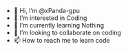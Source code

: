 - 👋 Hi, I’m @xPanda-gpu
- 👀 I’m interested in Coding
- 🌱 I’m currently learning Nothing 
- 💞️ I’m looking to collaborate on coding 
- 📫 How to reach me to learn code

<!---
xPanda-gpu/xPanda-gpu is a ✨ special ✨ repository because its `README.md` (this file) appears on your GitHub profile.
You can click the Preview link to take a look at your changes.
--->
